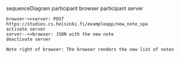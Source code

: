 sequenceDiagram
    participant browser
    participant server

    browser->>server: POST https://studies.cs.helsinki.fi/exampleapp/new_note_spa
    activate server
    server-->>browser: JSON with the new note
    deactivate server

    Note right of browser: The browser renders the new list of notes